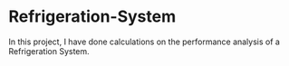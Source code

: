 # Refrigeration-System
In this project, I have done calculations on the performance analysis of a Refrigeration System.
